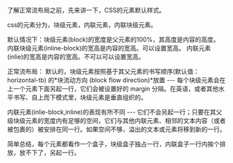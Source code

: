 了解正常流布局之前，先来讲一下，CSS的元素默认样式。

css的元素分为，块级元素，内联元素，内联块级元素。

默认情况下：块级元素(block)的宽度是父元素的100%，其高度是内容的高度。
           内联块级元素(inline-block)的宽高是内容的宽高。可以设置宽高。
           内联元素(inlie)的宽高是内容的宽高。不可以可以设置宽高。

正常流布局：
默认的，块级元素按照基于其父元素的书写顺序(默认值： horizontal-tb) 的*块流动方向 (block flow direction)*放置 --- 每个块级元素会在上一个元素下面另起一行，它们会被设置好的 margin 分隔。在英语，或者其他水平书写、自上而下模式里，块级元素是垂直组织的。

内联元素(inlie-block,inline)的表现有所不同 --- 它们不会另起一行；只要在其父级块级元素的宽度内有足够的空间，它们与其他内联元素、相邻的文本内容（或者被包裹的）被安排在同一行。如果空间不够，溢出的文本或元素将移到新的一行。

简单总结，每个元素都看作一个盒子，块级盒子独占一行，内联盒子一行内挨个排放，放不下了，另起一行。